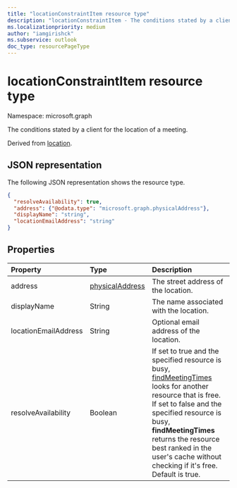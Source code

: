 ```yaml
---
title: "locationConstraintItem resource type"
description: "locationConstraintItem - The conditions stated by a client for the location of a meeting."
ms.localizationpriority: medium
author: "iamgirishck"
ms.subservice: outlook
doc_type: resourcePageType
---
```


# locationConstraintItem resource type

Namespace: microsoft.graph

The conditions stated by a client for the location of a meeting.

Derived from [location](location.md).

## JSON representation

The following JSON representation shows the resource type.

<!--{
  "blockType": "resource",
  "optionalProperties": [],
  "baseType": "microsoft.graph.location",
  "@odata.type": "microsoft.graph.locationConstraintItem"
}-->

```json
{
  "resolveAvailability": true,
  "address": {"@odata.type": "microsoft.graph.physicalAddress"},
  "displayName": "string",
  "locationEmailAddress": "string"
}

```
## Properties
| Property	   | Type	|Description|
|:---------------|:--------|:----------|
| address | [physicalAddress](physicaladdress.md) |The street address of the location. |
| displayName  | String | The name associated with the location.                       |
| locationEmailAddress | String | Optional email address of the location. |
| resolveAvailability | Boolean | If set to true and the specified resource is busy, [findMeetingTimes](../api/user-findmeetingtimes.md) looks for another resource that is free. If set to false and the specified resource is busy, **findMeetingTimes** returns the resource best ranked in the user's cache without checking if it's free. Default is true. |

<!-- uuid: 8fcb5dbc-d5aa-4681-8e31-b001d5168d79
2015-10-25 14:57:30 UTC -->
<!-- {
  "type": "#page.annotation",
  "description": "locationConstraintItem resource",
  "keywords": "",
  "section": "documentation",
  "tocPath": ""
}-->

